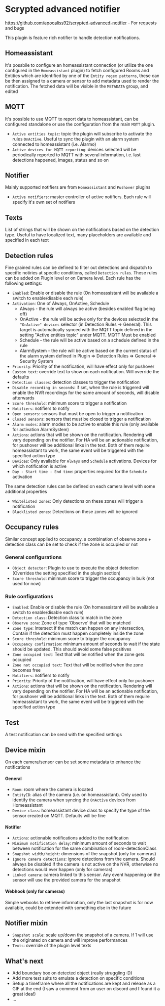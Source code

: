 # Scrypted advanced notifier

https://github.com/apocaliss92/scrypted-advanced-notifier - For requests and bugs

This plugin is feature rich notifier to handle detection notifications.

## Homeassistant
It's possbile to configure an homeassistant connection (or utilize the one configured in the `Homeassistant` plugin) to fetch configured Rooms and Entities which are identified by one of the `Entity regex patterns`, these can be then assigned to a camera or sensor to add metadata used to render the notification. The fetched data will be visible in the `METADATA` group, and edited 

## MQTT
 It's possible to use MQTT to report data to homeassistant, can be configured standalone or use the configuration from the main `MQTT` plugin. 
 - `Active entities topic`: topic the plugin will subscribe to activate the rules `OnActive`. Useful to sync the plugin with an alarm system connected to homeassistant (i.e. Alarmo)
 - `Active devices for MQTT reporting`: devices selected will be periodically reported to MQTT with several information, i.e. last detections happened, images, status and so on

## Notifier
Mainly supported notifiers are from `Homeassistant` and `Pushover` plugins
- `Active notifiers`: master controller of active notifiers. Each rule will specify it's own set of notifiers

## Texts
List of strings that will be shown on the notifications based on the detection type. Useful to have localized text, many placeholders are available and specified in each text
## Detection rules
Fine grained rules can be defined to filter out detections and dispatch to specific notiries at specific conditions, called `Detection rules`. These rules can be added on Plugin level or on Camera level. Each rule has the following settings:
- `Enabled`: Enable or disable the rule (On homeassistant will be available a switch to enable/disable each rule)
- `Activation`: One of Always, OnActive, Schedule
    - Always - the rule will always be active (besides enabled flag being off)
    - OnActive - the rule will be active only for the devices selected in the `"OnActive" devices` selector (in Detection Rules -> General). This target is automatically synced with the MQTT topic defined in the setting "Active entities topic" under MQTT. MQTT Must be enabled
    - Schedule - the rule will be active based on a schedule defined in the rule
    - AlarmSystem - the rule will be active based on the current status of the alarm system defined in Plugin => Detection Rules => General => Security System
- `Priority`: Priority of the notification, will have effect only for pushover
- `Custom text`: override text to show on each notification. Will override the defaults
- `Detection classes`: detection classes to trigger the notification
- `Disable recording in seconds`: if set, when the rule is triggered will enable the NVR recordings for the same amount of seconds, will disable afterwards
- `Score threshold`: minimum score to trigger a notification
- `Notifiers`: notifiers to notify
- `Open sensors`: sensors that must be open to trigger a notification
- `Closed sensors`: sensors that must be closed to trigger a notification
- `Alarm modes`: alarm modes to be active to enable this rule (only available for activation AlarmSystem)
- `Actions`: actions that will be shown on the notification. Rendering will vary depending on the notifier. For HA will be an actionable notification, for pushover will be additional links in the text. Both of them require homeassistant to work, the same event will be triggered with the specified action type
- `Devices`: Only available for `Always` and `Schedule` activations. Devices for which notification is active
- `Day - Start time - End time`: properties required for the `Schedule` activation

The same detection rules can be defined on each camera level with some additional properties
- `Whitelisted zones`: Only detections on these zones will trigger a notification
- `Blacklisted zones`: Detections on these zones will be ignored

## Occupancy rules
Similar concept applied to occupancy, a combination of observe zone + detection class can be set to check if the zone is occupied or not
### General configurations
- `Object detector`: Plugin to use to execute the object detection (Overrides the setting specified in the plugin section)
- `Score threshold`: minimum score to trigger the occupancy in bulk (not used for now)

### Rule configurations
- `Enabled`: Enable or disable the rule (On homeassistant will be available a switch to enable/disable each rule)
- `Detection class`: Detection class to match in the zone
- `Observe zone`: Zone of type 'Observe' that will be matched
- `Zone type`: Intersect if the match can happen on any intersection, Contain if the detection must happen completely inside the zone
- `Score threshold`: minimum score to trigger the occupancy
- `Occupancy confirmation`: minimum amount of seconds to wait if the state should be updated. This should avoid some false positives
- `Zone occupied text`: Text that will be notified when the zone gets occupied
- `Zone not occupied text`: Text that will be notified when the zone becomes free
- `Notifiers`: notifiers to notify
- `Priority`: Priority of the notification, will have effect only for pushover
- `Actions`: actions that will be shown on the notification. Rendering will vary depending on the notifier. For HA will be an actionable notification, for pushover will be additional links in the text. Both of them require homeassistant to work, the same event will be triggered with the specified action type

## Test
A test notification can be send with the specified settings

## Device mixin
On each camera/sensor can be set some metadata to enhance the notifications
#### General
- `Room`: room where the camera is located
- `EntityID`: alias of the camera (i.e. on homeassistant). Only used to identify the camera when syncing the `OnActive` devices from Homeassistant
- `Device class`: homeassistant device class to specify the type of the sensor created on MQTT. Defaults will be fine
#### Notifier
- `Actions`: actionable notifications added to the notification
- `Minimum notification delay`: minimum amount of seconds to wait between notification for the same combination of room-detectionClass
- `Snapshot width/height`: dimensions of the snapshot (only for cameras)
- `Ignore camera detections`: ignore detections from the camera. Should always be disabled if the camera is not active on the NVR, otherwise no detections would ever happen  (only for cameras)
- `Linked camera`: camera linked to this sensor. Any event happening on the sensor will use the provided camera for the snapshot
#### Webhook (only for cameras)
Simple webooks to retrieve information, only the last snapshot is for now available, could be extended with something else in the future
## Notifier mixin
- `Snapshot scale`: scale up/down the snapshot of a camera. If 1 will use the originated on camera and will improve performances
- `Texts`: override of the plugin level texts

## What's next
* Add boundary box on detected object (really struggling :D)
* Add more test suits to emulate a detection on specific conditions
* Setup a timeframe where all the notifications are kept and release as a GIF at the end (I saw a comment from an user on discord and I found it a great idea!)
 * ...